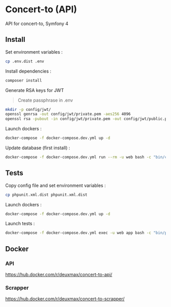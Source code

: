 # Concert-to (API)

API for concert-to, Symfony 4

## Install

Set environment variables :

```bash
cp .env.dist .env
```

Install dependencies :

```bash
composer install
```

Generate RSA keys for JWT

> Create passphrase in .env

```bash
mkdir -p config/jwt/
openssl genrsa -out config/jwt/private.pem -aes256 4096
openssl rsa -pubout -in config/jwt/private.pem -out config/jwt/public.pem
```

Launch dockers :

```bash
docker-compose -f docker-compose.dev.yml up -d
```

Update database (first install) :

```bash
docker-compose -f docker-compose.dev.yml run --rm -u web bash -c "bin/console doctrine:schema:update -f" 
```

## Tests

Copy config file and set environment variables :
```bash
cp phpunit.xml.dist phpunit.xml.dist
```

Launch dockers :

```bash
docker-compose -f docker-compose.dev.yml up -d
```

Launch tests :

```bash
docker-compose -f docker-compose.dev.yml exec -u web app bash -c "bin/phpunit -c phpunit.xml"
```


## Docker

### API

https://hub.docker.com/r/deuxmax/concert-to-api/

### Scrapper

https://hub.docker.com/r/deuxmax/concert-to-scrapper/